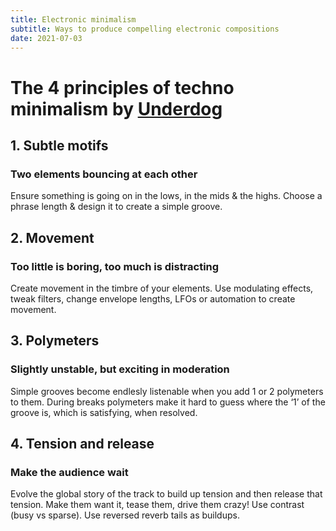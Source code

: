 ```yaml
---
title: Electronic minimalism
subtitle: Ways to produce compelling electronic compositions
date: 2021-07-03
---
```


# The 4 principles of techno minimalism by [Underdog](https://underdog.brussels/)

<youtube-embed video="mh8jV6IGI84" />

## 1. Subtle motifs

### Two elements bouncing at each other

Ensure something is going on in the lows, in the mids & the highs. Choose a phrase length & design it to create a simple groove.

## 2. Movement

### Too little is boring, too much is distracting

Create movement in the timbre of your elements. Use modulating effects, tweak filters, change envelope lengths, LFOs or automation to create movement.

## 3. Polymeters

### Slightly unstable, but exciting in moderation

Simple grooves become endlesly listenable when you add 1 or 2 polymeters to them.  During breaks polymeters make it hard to guess where the ‘1’ of the groove is, which is satisfying, when resolved.

## 4. Tension and release

### Make the audience wait

Evolve the global story of the track to build up tension and then release that tension. Make them want it, tease them, drive them crazy! Use contrast (busy vs sparse). Use reversed reverb tails as buildups.